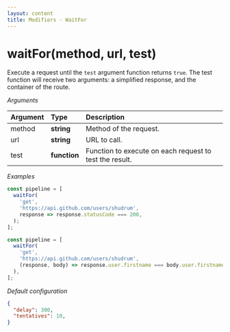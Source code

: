 ```yaml
---
layout: content
title: Modifiers - WaitFor
---
```


# waitFor(method, url, test)

Execute a request until the `test` argument function returns `true`.
The test function will receive two arguments: a simplified response, and the container of the route.

_Arguments_

| Argument   | Type         | Description                                             |
| :--------- | :----------- | :------------------------------------------------------ |
| method     | **string**   | Method of the request.                                  |
| url        | **string**   | URL to call.                                            |
| test       | **function** | Function to execute on each request to test the result. |

_Examples_

```js
const pipeline = [
  waitFor(
    'get',
    'https://api.github.com/users/shudrum',
    response => response.statusCode === 200,
  );
];
```

```js
const pipeline = [
  waitFor(
    'get',
    'https://api.github.com/users/shudrum',
    (response, body) => response.user.firstname === body.user.firstname,
  ),
];
```

_Default configuration_

```json
{
  "delay": 300,
  "tentatives": 10,
}
```
